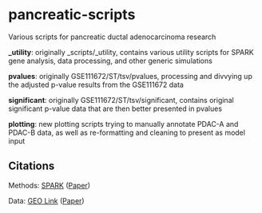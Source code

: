 # pancreatic-scripts
Various scripts for pancreatic ductal adenocarcinoma research

**_utility**: originally _scripts/_utility, contains various utility scripts for SPARK gene analysis, data processing, and other generic simulations

**pvalues**: originally GSE111672/ST/tsv/pvalues, processing and divvying up the adjusted p-value results from the GSE111672 data

**significant**: originally GSE111672/ST/tsv/significant, contains original significant p-value data that are then better presented in pvalues

**plotting**: new plotting scripts trying to manually annotate PDAC-A and PDAC-B data, as well as re-formatting and cleaning to present as model input

## Citations

Methods: [SPARK](https://github.com/xzhoulab/SPARK) ([Paper](https://doi.org/10.1038/s41592-019-0701-7)) 

Data: [GEO Link](https://www.ncbi.nlm.nih.gov/geo/query/acc.cgi?acc=GSE111672) ([Paper](https://doi.org/10.1038/s41587-019-0392-8))
